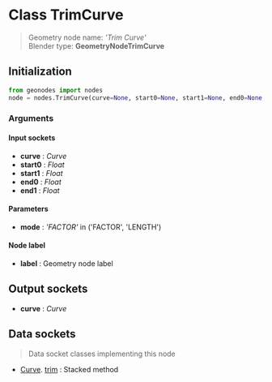 
# Class TrimCurve

> Geometry node name: _'Trim Curve'_<br>Blender type:  **GeometryNodeTrimCurve**

## Initialization


```python
from geonodes import nodes
node = nodes.TrimCurve(curve=None, start0=None, start1=None, end0=None, end1=None, mode='FACTOR', label=None)
```


### Arguments


#### Input sockets



- **curve** : _Curve_
- **start0** : _Float_
- **start1** : _Float_
- **end0** : _Float_
- **end1** : _Float_



#### Parameters



- **mode** : _'FACTOR'_ in ('FACTOR', 'LENGTH')



#### Node label



- **label** : Geometry node label



## Output sockets



- **curve** : _Curve_



## Data sockets

> Data socket classes implementing this node


- [Curve](aaa). [trim](bbb) : Stacked method


